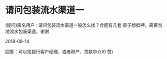 # 请问包装流水渠道一

(提问)匿名用户 : 请问包装流水渠道一般怎么找？合肥有几套 房子想抵押，需要当地流水包装渠道。谢谢

2018-08-14

回答：可以找银行客户经理，或者房产、贷款中介(0 赞)